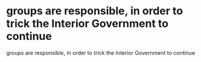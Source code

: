 # groups are responsible, in order to trick the Interior Government to continue

groups are responsible, in order to trick the Interior Government to continue